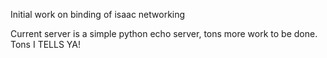 Initial work on binding of isaac networking

Current server is a simple python echo server, tons more work to be done. Tons I TELLS YA!
